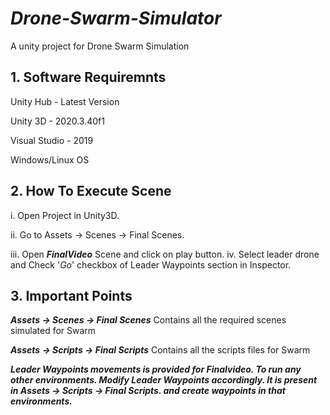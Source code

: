 # *Drone-Swarm-Simulator*
A unity project for Drone Swarm Simulation
 


## 1. Software Requiremnts

Unity Hub -  Latest Version

Unity 3D  -  2020.3.40f1

Visual Studio - 2019

Windows/Linux OS

##  2. How To Execute Scene 

i. Open Project in Unity3D.

ii. Go to Assets -> Scenes -> Final Scenes.

iii. Open ***FinalVideo*** Scene and click on play button.
iv. Select leader drone and Check '*Go*' checkbox of Leader Waypoints section in Inspector.

##  3. Important Points 


***Assets -> Scenes -> Final Scenes***    Contains all the required scenes simulated for Swarm

***Assets -> Scripts -> Final Scripts***  Contains all the scripts files for Swarm

***Leader Waypoints movements is provided for Finalvideo.  To run any other environments. Modify Leader Waypoints accordingly. It is present in Assets -> Scripts -> Final Scripts. and create waypoints in that environments.***



